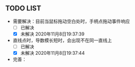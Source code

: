 ## TODO LIST

- 需要解决：目前当鼠标拖动空白处时，手柄点拖动事件响应
  - [ ] 已解决
  - [x] 未解决 2020年11月8日19:37:39

- 直线点时，导数模长短时，会出现不在同一直线上
  - [ ] 已解决
  - [x] 未解决 2020年11月8日19:37:44

- 完善：